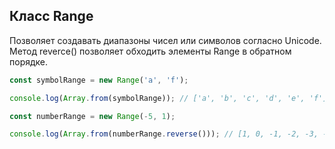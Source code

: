 ## Класс Range

Позволяет создавать диапазоны чисел или символов согласно Unicode. Метод reverce() позволяет обходить элементы Range в обратном порядке.

```js
const symbolRange = new Range('a', 'f');

console.log(Array.from(symbolRange)); // ['a', 'b', 'c', 'd', 'e', 'f']

const numberRange = new Range(-5, 1);

console.log(Array.from(numberRange.reverse())); // [1, 0, -1, -2, -3, -4, -5]
```
